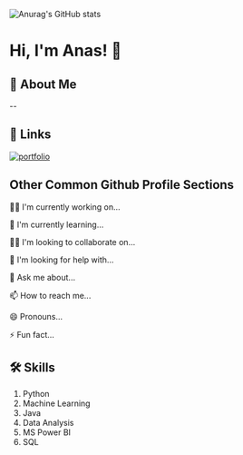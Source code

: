 
![Anurag's GitHub stats](https://github-readme-stats.vercel.app/api?username=anasm20&theme=vision-friendly-dark&show_icons=true)


# Hi, I'm Anas! 👋


## 🚀 About Me
--




## 🔗 Links
[![portfolio](https://img.shields.io/badge/my_portfolio-000?style=for-the-badge&logo=ko-fi&logoColor=white)](https://anas-mohammad.net/)



## Other Common Github Profile Sections
👩‍💻 I'm currently working on...

🧠 I'm currently learning...

👯‍♀️ I'm looking to collaborate on...

🤔 I'm looking for help with...

💬 Ask me about...

📫 How to reach me...

😄 Pronouns...

⚡️ Fun fact...


## 🛠 Skills
1. Python
2. Machine Learning
3. Java
4. Data Analysis
5. MS Power BI
6. SQL
